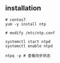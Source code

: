 ## installation
```
# centos7
yum -y install ntp

# modify /etc/ntp.conf  

systemctl start ntpd
systemctl enable ntpd

ntpq -p # 查看同步状态
```
